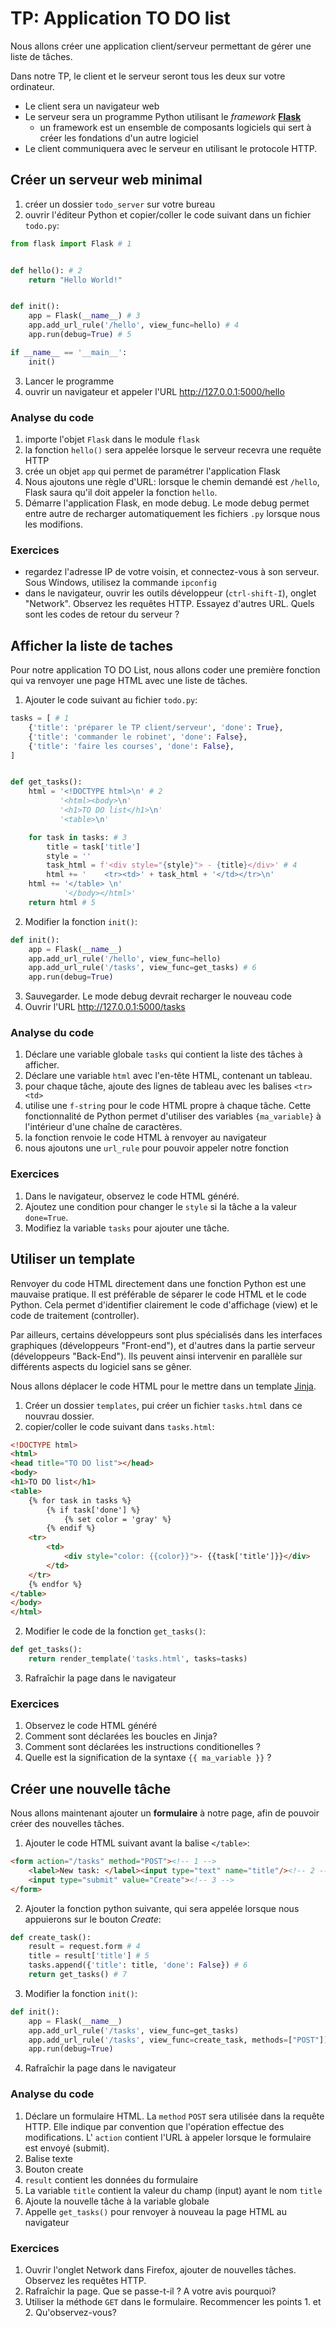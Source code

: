 # TP: Application TO DO list

Nous allons créer une application client/serveur permettant de gérer une liste de tâches.

Dans notre TP, le client et le serveur seront tous les deux sur votre ordinateur.
- Le client sera un navigateur web
- Le serveur sera un programme Python utilisant le *framework* [**Flask**](https://flask.palletsprojects.com/en/2.3.x/)
  - un framework est un ensemble de composants logiciels qui sert à créer les fondations d'un autre logiciel
- Le client communiquera avec le serveur en utilisant le protocole HTTP.
   
  
## Créer un serveur web minimal
1. créer un dossier `todo_server` sur votre bureau
2. ouvrir l'éditeur Python et copier/coller le code suivant dans un fichier `todo.py`:
```python
from flask import Flask # 1


def hello(): # 2
    return "Hello World!"


def init():
    app = Flask(__name__) # 3
    app.add_url_rule('/hello', view_func=hello) # 4
    app.run(debug=True) # 5    

if __name__ == '__main__':
    init()
```
3. Lancer le programme
4. ouvrir un navigateur et appeler l'URL http://127.0.0.1:5000/hello


### Analyse du code
1. importe l'objet `Flask` dans le module `flask`
2. la fonction `hello()` sera appelée lorsque le serveur recevra une requête HTTP
3. crée un objet `app` qui permet de paramétrer l'application Flask
4. Nous ajoutons une règle d'URL: lorsque le chemin demandé est `/hello`, Flask saura qu'il doit appeler la fonction `hello`.
5. Démarre l'application Flask, en mode debug. 
   Le mode debug permet entre autre de recharger automatiquement les fichiers `.py` lorsque nous les modifions.

### Exercices
- regardez l'adresse IP de votre voisin, et connectez-vous à son serveur. Sous Windows, utilisez la commande `ipconfig`
- dans le navigateur, ouvrir les outils développeur (`ctrl-shift-I`), onglet "Network". 
  Observez les requêtes HTTP. Essayez d'autres URL. Quels sont les codes de retour du serveur ? 

## Afficher la liste de taches
Pour notre application TO DO List, nous allons coder une première fonction qui va renvoyer une page HTML avec une liste de tâches.

1. Ajouter le code suivant au fichier `todo.py`:
```python
tasks = [ # 1
    {'title': 'préparer le TP client/serveur', 'done': True},
    {'title': 'commander le robinet', 'done': False},
    {'title': 'faire les courses', 'done': False},
]


def get_tasks():
    html = '<!DOCTYPE html>\n' # 2
           '<html><body>\n'
           '<h1>TO DO list</h1>\n'
           '<table>\n'

    for task in tasks: # 3
        title = task['title']
        style = ''
        task_html = f'<div style="{style}"> - {title}</div>' # 4
        html += '    <tr><td>' + task_html + '</td></tr>\n'
    html += '</table> \n'
            '</body></html>'
    return html # 5
```

2. Modifier la fonction `init()`:
```python
def init():
    app = Flask(__name__)
    app.add_url_rule('/hello', view_func=hello)
    app.add_url_rule('/tasks', view_func=get_tasks) # 6
    app.run(debug=True)
```

3. Sauvegarder. Le mode debug devrait recharger le nouveau code
4. Ouvrir l'URL http://127.0.0.1:5000/tasks

### Analyse du code
1. Déclare une variable globale `tasks` qui contient la liste des tâches à afficher.
2. Déclare une variable `html` avec l'en-tête HTML, contenant un tableau.
3. pour chaque tâche, ajoute des lignes de tableau avec les balises `<tr><td>` 
4. utilise une `f-string` pour le code HTML propre à chaque tâche. 
   Cette fonctionnalité de Python permet d'utiliser des variables `{ma_variable}` à l'intérieur d'une chaîne de caractères.
5. la fonction renvoie le code HTML à renvoyer au navigateur
5. nous ajoutons une `url_rule` pour pouvoir appeler notre fonction

### Exercices
1. Dans le navigateur, observez le code HTML généré.
2. Ajoutez une condition pour changer le `style` si la tâche a la valeur `done=True`.
3. Modifiez la variable `tasks` pour ajouter une tâche.

## Utiliser un template
Renvoyer du code HTML directement dans une fonction Python est une mauvaise pratique.
Il est préférable de séparer le code HTML et le code Python. 
Cela permet d'identifier clairement le code d'affichage (view) et le code de traitement (controller).

Par ailleurs, certains développeurs sont plus spécialisés dans les interfaces graphiques (développeurs "Front-end"), 
et d'autres dans la partie serveur (développeurs "Back-End"). 
Ils peuvent ainsi intervenir en parallèle sur différents aspects du logiciel sans se gêner.

Nous allons déplacer le code HTML pour le mettre dans un template [Jinja](https://flask.palletsprojects.com/en/2.3.x/templating/).

1. Créer un dossier `templates`, pui créer un fichier `tasks.html` dans ce nouvrau dossier. 
2. copier/coller le code suivant dans `tasks.html`:
```html 
<!DOCTYPE html>
<html>
<head title="TO DO list"></head>
<body>
<h1>TO DO list</h1>
<table>
    {% for task in tasks %}
        {% if task['done'] %}
            {% set color = 'gray' %}
        {% endif %}
    <tr>
        <td>
            <div style="color: {{color}}">- {{task['title']}}</div>
        </td>
    </tr>
    {% endfor %}
</table>
</body>
</html>
```
2. Modifier le code de la fonction `get_tasks()`:
```python
def get_tasks():
    return render_template('tasks.html', tasks=tasks)
```
3. Rafraîchir la page dans le navigateur
 
### Exercices
1. Observez le code HTML généré
1. Comment sont déclarées les boucles en Jinja?
2. Comment sont déclarées les instructions conditionelles ?
3. Quelle est la signification de la syntaxe `{{ ma_variable }}` ?

## Créer une nouvelle tâche
Nous allons maintenant ajouter un **formulaire** à notre page, afin de pouvoir créer des nouvelles tâches.
1. Ajouter le code HTML suivant avant la balise `</table>`:
```html
<form action="/tasks" method="POST"><!-- 1 -->
    <label>New task: </label><input type="text" name="title"/><!-- 2 -->
    <input type="submit" value="Create"><!-- 3 -->
</form>
```
2. Ajouter la fonction python suivante, qui sera appelée lorsque nous appuierons sur le bouton *Create*:
```python
def create_task():
    result = request.form # 4
    title = result['title'] # 5
    tasks.append({'title': title, 'done': False}) # 6
    return get_tasks() # 7
```
3. Modifier la fonction `init()`:
```python 
def init():
    app = Flask(__name__)
    app.add_url_rule('/tasks', view_func=get_tasks)
    app.add_url_rule('/tasks', view_func=create_task, methods=["POST"]) # 8
    app.run(debug=True)
```
4. Rafraîchir la page dans le navigateur

 
### Analyse du code
1. Déclare un formulaire HTML. La `method` `POST` sera utilisée dans la requête HTTP. 
   Elle indique par convention que l'opération effectue des modifications. 
   L' `action` contient l'URL à appeler lorsque le formulaire est envoyé (submit). 
2. Balise texte
3. Bouton create
4. `result` contient les données du formulaire
5. La variable `title` contient la valeur du champ (input) ayant le nom `title`
6. Ajoute la nouvelle tâche à la variable globale
7. Appelle `get_tasks()` pour renvoyer à nouveau la page HTML au navigateur 

### Exercices
1. Ouvrir l'onglet Network dans Firefox, ajouter de nouvelles tâches. Observez les requêtes HTTP.
2. Rafraîchir la page. Que se passe-t-il ? A votre avis pourquoi?
3. Utiliser la méthode `GET` dans le formulaire. Recommencer les points 1. et 2. Qu'observez-vous?



